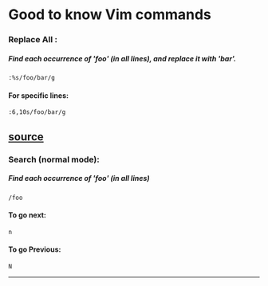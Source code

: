 # Good to know Vim commands

### Replace All :
##### Find each occurrence of 'foo' (in all lines), and replace it with 'bar'.
```
:%s/foo/bar/g
```
#### For specific lines:
```
:6,10s/foo/bar/g
```
[source](https://stackoverflow.com/questions/19994922/find-and-replace-strings-in-vim-on-multiple-lines)
---

### Search (normal mode):
##### Find each occurrence of 'foo' (in all lines)
```
/foo
```
#### To go next:
```
n
```
#### To go Previous:
```
N
```
---
